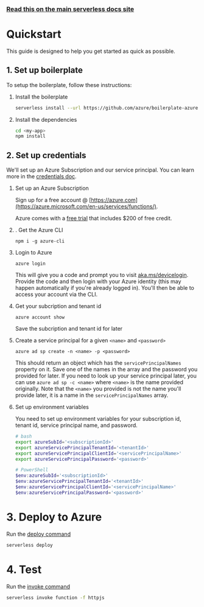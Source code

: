 <!--
title: Serverless Framework - Azure Functions Guide - Quickstart
menuText: Quickstart
menuOrder: 2
description: Get started with Azure Functions in 5 minutes or less
layout: Doc
-->

<!-- DOCS-SITE-LINK:START automatically generated  -->
### [Read this on the main serverless docs site](https://www.serverless.com/framework/docs/providers/azure/guide/intro)
<!-- DOCS-SITE-LINK:END -->

# Quickstart

This guide is designed to help you get started as quick as possible.

## 1. Set up boilerplate

To setup the boilerplate, follow these instructions:

1. Install the boilerplate

    ```bash
    serverless install --url https://github.com/azure/boilerplate-azurefunctions --name <my-app>
    ```

2. Install the dependencies

    ```bash
    cd <my-app>
    npm install
    ```

## 2. Set up credentials

We'll set up an Azure Subscription and our service principal. You can learn more in the [credentials doc](./credentials.md).

1. Set up an Azure Subscription

    Sign up for a free account @ [https://azure.com](https://azure.microsoft.com/en-us/services/functions/).

    Azure comes with a [free trial](https://azure.microsoft.com/en-us/free/) that includes $200 of free credit.


2. . Get the Azure CLI

    ```
    npm i -g azure-cli
    ```

3. Login to Azure

    ```
    azure login
    ```

    This will give you a code and prompt you to visit [aka.ms/devicelogin](https://aka.ms/devicelogin). Provide the code and then login with your Azure identity (this may happen automatically if you're already logged in). You'll then be able to access your account via the CLI.

4. Get your subcription and tenant id

    ```
    azure account show
    ```

    Save the subcription and tenant id for later

5. Create a service principal for a given `<name>` and `<password>`

    ```
    azure ad sp create -n <name> -p <password>
    ```

    This should return an object which has the `servicePrincipalNames` property on it. Save one of the names in the array and the password you provided for later. If you need to look up your service principal later, you can use `azure ad sp -c <name>` where `<name>` is the name provided originally. Note that the `<name>` you provided is not the name you'll provide later, it is a name in the `servicePrincipalNames` array.

6. Set up environment variables

     You need to set up environment variables for your subscription id, tenant id, service principal name, and password.

    ```bash
    # bash
    export azureSubId='<subscriptionId>'
    export azureServicePrincipalTenantId='<tenantId>'
    export azureServicePrincipalClientId='<servicePrincipalName>'
    export azureServicePrincipalPassword='<password>'
    ```

    ```powershell
    # PowerShell
    $env:azureSubId='<subscriptionId>'
    $env:azureServicePrincipalTenantId='<tenantId>'
    $env:azureServicePrincipalClientId='<servicePrincipalName>'
    $env:azureServicePrincipalPassword='<password>'
    ```

# 3. Deploy to Azure

Run the [deploy command](../cli-reference/deploy.md)

```bash
serverless deploy
```

# 4. Test

Run the [invoke command](../cli-reference/invoke.md)

```bash
serverless invoke function -f httpjs
```

